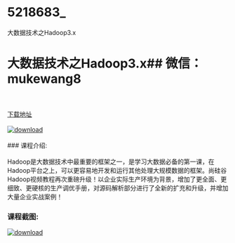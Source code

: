 # 5218683_
大数据技术之Hadoop3.x
# 大数据技术之Hadoop3.x## 微信：mukewang8
<br/></br>[下载地址](http://www.36tz.cn/article/5218683 "下载地址")
<br/></br>[![download](http://36tz.cn/muke_img/2021_02_1-92-300x174.png "下载地址")](http://www.36tz.cn/article/5218683 "下载地址")
<br/></br>### 课程介绍:<br/></br>Hadoop是大数据技术中最重要的框架之一，是学习大数据必备的第一课，在Hadoop平台之上，可以更容易地开发和运行其他处理大规模数据的框架。尚硅谷Hadoop视频教程再次重磅升级！以企业实际生产环境为背景，增加了更全面、更细致、更硬核的生产调优手册，对源码解析部分进行了全新的扩充和升级，并增加大量企业实战案例！

### 课程截图:
[![download](http://36tz.cn/muke_img/2021_02_2-98.png "下载地址")](http://www.36tz.cn/article/5218683 "下载地址")
